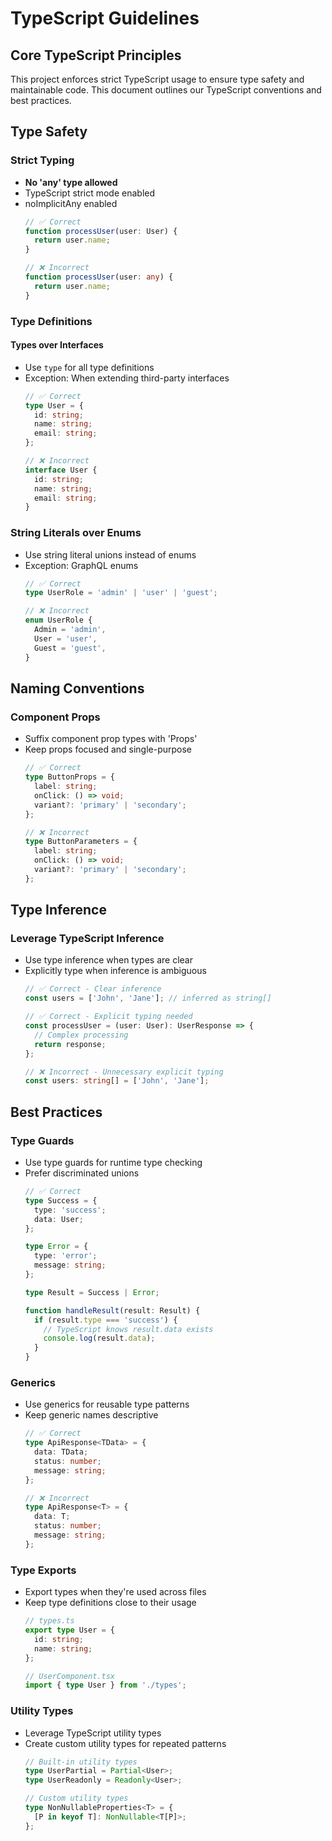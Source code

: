 # TypeScript Guidelines

## Core TypeScript Principles
This project enforces strict TypeScript usage to ensure type safety and maintainable code. This document outlines our TypeScript conventions and best practices.

## Type Safety

### Strict Typing
- **No 'any' type allowed**
- TypeScript strict mode enabled
- noImplicitAny enabled
  ```typescript
  // ✅ Correct
  function processUser(user: User) {
    return user.name;
  }

  // ❌ Incorrect
  function processUser(user: any) {
    return user.name;
  }
  ```

### Type Definitions

#### Types over Interfaces
- Use `type` for all type definitions
- Exception: When extending third-party interfaces
  ```typescript
  // ✅ Correct
  type User = {
    id: string;
    name: string;
    email: string;
  };

  // ❌ Incorrect
  interface User {
    id: string;
    name: string;
    email: string;
  }
  ```

### String Literals over Enums
- Use string literal unions instead of enums
- Exception: GraphQL enums
  ```typescript
  // ✅ Correct
  type UserRole = 'admin' | 'user' | 'guest';

  // ❌ Incorrect
  enum UserRole {
    Admin = 'admin',
    User = 'user',
    Guest = 'guest',
  }
  ```

## Naming Conventions

### Component Props
- Suffix component prop types with 'Props'
- Keep props focused and single-purpose
  ```typescript
  // ✅ Correct
  type ButtonProps = {
    label: string;
    onClick: () => void;
    variant?: 'primary' | 'secondary';
  };

  // ❌ Incorrect
  type ButtonParameters = {
    label: string;
    onClick: () => void;
    variant?: 'primary' | 'secondary';
  };
  ```

## Type Inference

### Leverage TypeScript Inference
- Use type inference when types are clear
- Explicitly type when inference is ambiguous
  ```typescript
  // ✅ Correct - Clear inference
  const users = ['John', 'Jane']; // inferred as string[]

  // ✅ Correct - Explicit typing needed
  const processUser = (user: User): UserResponse => {
    // Complex processing
    return response;
  };

  // ❌ Incorrect - Unnecessary explicit typing
  const users: string[] = ['John', 'Jane'];
  ```

## Best Practices

### Type Guards
- Use type guards for runtime type checking
- Prefer discriminated unions
  ```typescript
  // ✅ Correct
  type Success = {
    type: 'success';
    data: User;
  };

  type Error = {
    type: 'error';
    message: string;
  };

  type Result = Success | Error;

  function handleResult(result: Result) {
    if (result.type === 'success') {
      // TypeScript knows result.data exists
      console.log(result.data);
    }
  }
  ```

### Generics
- Use generics for reusable type patterns
- Keep generic names descriptive
  ```typescript
  // ✅ Correct
  type ApiResponse<TData> = {
    data: TData;
    status: number;
    message: string;
  };

  // ❌ Incorrect
  type ApiResponse<T> = {
    data: T;
    status: number;
    message: string;
  };
  ```

### Type Exports
- Export types when they're used across files
- Keep type definitions close to their usage
  ```typescript
  // types.ts
  export type User = {
    id: string;
    name: string;
  };

  // UserComponent.tsx
  import { type User } from './types';
  ```

### Utility Types
- Leverage TypeScript utility types
- Create custom utility types for repeated patterns
  ```typescript
  // Built-in utility types
  type UserPartial = Partial<User>;
  type UserReadonly = Readonly<User>;

  // Custom utility types
  type NonNullableProperties<T> = {
    [P in keyof T]: NonNullable<T[P]>;
  };
  ``` 